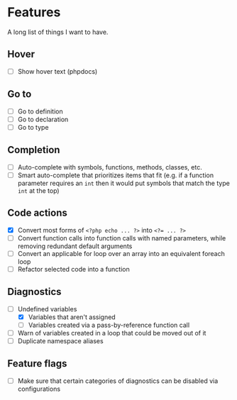 # Features

A long list of things I want to have.

## Hover

- [ ] Show hover text (phpdocs)

## Go to

- [ ] Go to definition
- [ ] Go to declaration
- [ ] Go to type

## Completion

- [ ] Auto-complete with symbols, functions, methods, classes, etc.
- [ ] Smart auto-complete that prioritizes items that fit (e.g. if a function parameter requires an `int`
  then it would put symbols that match the type `int` at the top)

## Code actions

- [x] Convert most forms of `<?php echo ... ?>` into `<?= ... ?>`
- [ ] Convert function calls into function calls with named parameters, while removing redundant default
  arguments
- [ ] Convert an applicable for loop over an array into an equivalent foreach loop
- [ ] Refactor selected code into a function

## Diagnostics

- [ ] Undefined variables
    - [x] Variables that aren't assigned
    - [ ] Variables created via a pass-by-reference function call
- [ ] Warn of variables created in a loop that could be moved out of it
- [ ] Duplicate namespace aliases

## Feature flags

- [ ] Make sure that certain categories of diagnostics can be disabled via configurations
